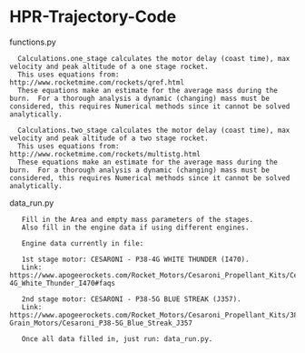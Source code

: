 # HPR-Trajectory-Code

   functions.py

      Calculations.one_stage calculates the motor delay (coast time), max velocity and peak altitude of a one stage rocket.
      This uses equations from: http://www.rocketmime.com/rockets/qref.html
      These equations make an estimate for the average mass during the burn.  For a thorough analysis a dynamic (changing) mass must be considered, this requires Numerical methods since it cannot be solved analytically.
    
      Calculations.two_stage calculates the motor delay (coast time), max velocity and peak altitude of a two stage rocket.
      This uses equations from: http://www.rocketmime.com/rockets/multistg.html
      These equations make an estimate for the average mass during the burn.  For a thorough analysis a dynamic (changing) mass must be considered, this requires Numerical methods since it cannot be solved analytically.

   data_run.py
    
       Fill in the Area and empty mass parameters of the stages.
       Also fill in the engine data if using different engines.
       
       Engine data currently in file:
       
       1st stage motor: CESARONI - P38-4G WHITE THUNDER (I470).
       Link: https://www.apogeerockets.com/Rocket_Motors/Cesaroni_Propellant_Kits/Cesaroni_Certification_Special/38mm_Certification_Propellants/Cesaroni_P38-4G_White_Thunder_I470#faqs
       
       2nd stage motor: CESARONI - P38-5G BLUE STREAK (J357).
       Link: https://www.apogeerockets.com/Rocket_Motors/Cesaroni_Propellant_Kits/38mm_Motors/5-Grain_Motors/Cesaroni_P38-5G_Blue_Streak_J357
       
       Once all data filled in, just run: data_run.py.
  
   
   
